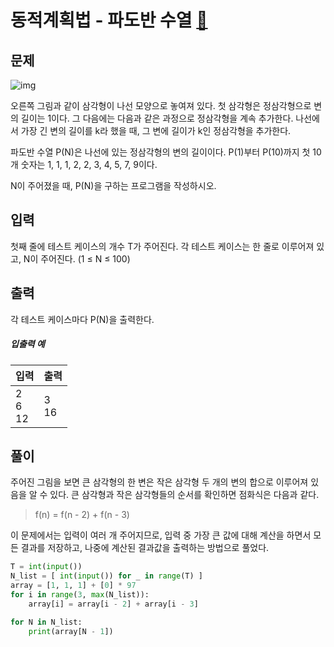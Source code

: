 # 동적계획법 - 파도반 수열 [🔗](https://www.acmicpc.net/problem/9461)

## 문제

![img](https://www.acmicpc.net/upload/images/pandovan.png)

오른쪽 그림과 같이 삼각형이 나선 모양으로 놓여져 있다. 첫 삼각형은 정삼각형으로 변의 길이는 1이다. 그 다음에는 다음과 같은 과정으로 정삼각형을 계속 추가한다. 나선에서 가장 긴 변의 길이를 k라 했을 때, 그 변에 길이가 k인 정삼각형을 추가한다.

파도반 수열 P(N)은 나선에 있는 정삼각형의 변의 길이이다. P(1)부터 P(10)까지 첫 10개 숫자는 1, 1, 1, 2, 2, 3, 4, 5, 7, 9이다.

N이 주어졌을 때, P(N)을 구하는 프로그램을 작성하시오.

## 입력

첫째 줄에 테스트 케이스의 개수 T가 주어진다. 각 테스트 케이스는 한 줄로 이루어져 있고, N이 주어진다. (1 ≤ N ≤ 100)

## 출력

각 테스트 케이스마다 P(N)을 출력한다.

##### 입출력 예

| 입력             | 출력      |
| ---------------- | --------- |
| 2<br />6<br />12 | 3<br />16 |

## 풀이

주어진 그림을 보면 큰 삼각형의 한 변은 작은 삼각형 두 개의 변의 합으로 이루어져 있음을 알 수 있다. 큰 삼각형과 작은 삼각형들의 순서를 확인하면 점화식은 다음과 같다.

> f(n) = f(n - 2) + f(n - 3)

이 문제에서는 입력이 여러 개 주어지므로, 입력 중 가장 큰 값에 대해 계산을 하면서 모든 결과를 저장하고, 나중에 계산된 결과값을 출력하는 방법으로 풀었다.

```python
T = int(input())
N_list = [ int(input()) for _ in range(T) ]
array = [1, 1, 1] + [0] * 97
for i in range(3, max(N_list)):
    array[i] = array[i - 2] + array[i - 3]

for N in N_list:
    print(array[N - 1])
```
